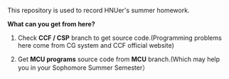 This repository is used to record HNUer's summer homework. 

**What can you get from here?**

1. Check **CCF / CSP** branch to get source code.(Programming problems here come from CG system and CCF official website)

2. Get **MCU programs** source code from **MCU** branch.(Which may help you in your Sophomore Summer Semester）
